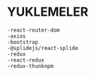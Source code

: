 # YUKLEMELER

    -react-router-dom
    -axios
    -bootstrap
    -@splidejs/react-splide
    -redux
    -react-redux
    -redux-thunknpm 